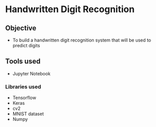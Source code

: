 # Handwritten Digit Recognition

## Objective
- To build a handwritten digit recognition system that will be used to predict digits

## Tools used
- Jupyter Notebook

### Libraries used
- Tensorflow
- Keras
- cv2
- MNIST dataset
- Numpy
